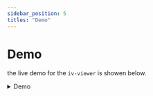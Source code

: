 ```yaml
---
sidebar_position: 5
titles: "Demo"
---
```


# Demo

the live demo for the `iv-viewer` is showen below.

<details>
  <summary>
  Demo
  </summary>
  <iframe src="https://codesandbox.io/p/sandbox/iv-viewer-example-forked-df468g?file=%2Fcontainer-mode%2Fexample.js"
      className='csb'
      title="value-demo"
      allow="accelerometer; ambient-light-sensor; camera; encrypted-media; geolocation; gyroscope; hid; microphone; midi; payment; usb; vr; xr-spatial-tracking"
      sandbox="allow-forms allow-modals allow-popups allow-presentation allow-same-origin allow-scripts"
      width="100%" height="500"
   ></iframe>   
  </details>